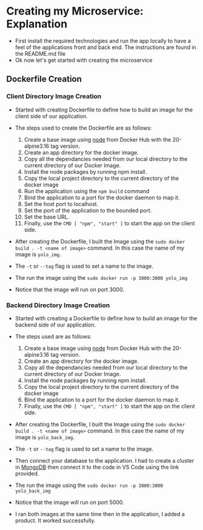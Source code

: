 # Creating my Microservice: Explanation

* First install the required technologies and run the app locally to have a feel of the applications front and back end. The instructions are found in the README.md file
* Ok now let's get started with creating the microservice 

## Dockerfile Creation
### Client Directory Image Creation

* Started with creating Dockerfile to define how to build an image for the client side of our application.
* The steps used to create the Dockerfile are as follows:

	1. Create a base image using [node](https://hub.docker.com/_/node) from Docker Hub with the 20-alpine3.16 tag version.
	2. Create an app directory for the docker image. 
	3. Copy all the dependancies needed from our local directory to the current directory of our Docker Image.
	4. Install the node packages by running npm install.
	5. Copy the local project directory to the current directory of the docker image
    6. Run the application using the `npm build` command
	7. Bind the application to a port for the docker daemon to map it.
	8. Set the host port to localhost.
    9. Set the port of the application to the bounded port.
    10. Set the base URL.
    11. Finally, use the `CMD [ "npm", "start" ]` to start the app on the client side.

* After creating the Dockerfile, I built the Image using the `sudo docker build . -t <name of image>` command. In this case the name of my image is `yolo_img`. 
* The `-t` or `--tag` flag is used to set a name  to the image.
* The run the image using the `sudo docker run -p 3000:3000 yolo_img`
* Notice that the image will run on port 3000.


### Backend Directory Image Creation

* Started with creating a Dockerfile to define how to build an image for the backend side of our application.
* The steps used are as follows:

    1. Create a base image using [node](https://hub.docker.com/_/node) from Docker Hub with the 20-alpine3.16 tag version.
    2. Create an app directory for the docker image. 
	3. Copy all the dependancies needed from our local directory to the current directory of our Docker Image.
    4. Install the node packages by running npm install.
	5. Copy the local project directory to the current directory of the docker image
    7. Bind the application to a port for the docker daemon to map it.
    8. Finally, use the `CMD [ "npm", "start" ]` to start the app on the client side.

* After creating the Dockerfile, I built the Image using the `sudo docker build . -t <name of image>` command. In this case the name of my image is `yolo_back_img`. 
* The `-t` or `--tag` flag is used to set a name  to the image.
* Then connect your database to the application. I had to create a cluster in [MongoDB](https://www.mongodb.com/) then connect it to the code in VS Code using the link provided.
* The run the image using the `sudo docker run -p 3000:3000 yolo_back_img`
* Notice that the image will run on port 5000.

* I ran both images at the same time then in the application, I added a product. It worked successfully.